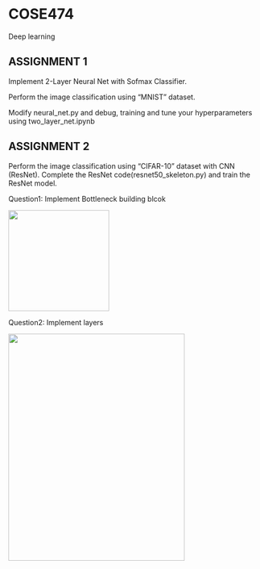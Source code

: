 # COSE474
Deep learning

## ASSIGNMENT 1
Implement 2-Layer Neural Net with Sofmax Classifier.

Perform the image classification using “MNIST” dataset.

Modify neural_net.py and debug, training and tune your hyperparameters using two_layer_net.ipynb

## ASSIGNMENT 2
Perform the image classification using “CIFAR-10” dataset with CNN (ResNet). Complete the ResNet code(resnet50_skeleton.py) and train the ResNet model.

Question1: Implement Bottleneck building blcok 

<img src="https://github.com/user-attachments/assets/8f80c0cb-c9a3-4a03-b75e-30479b89e3a6" width="200" height="200"/>

Question2: Implement layers

<img src="https://github.com/user-attachments/assets/6082460c-680c-4aa0-bff5-7712d7dfeeec" width="350" height="450"/>
